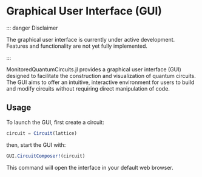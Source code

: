 # Graphical User Interface (GUI)

::: danger Disclaimer

The graphical user interface is currently under active development. Features and functionality are not yet fully implemented.

:::


MonitoredQuantumCircuits.jl provides a graphical user interface (GUI) designed to facilitate the construction and visualization of quantum circuits. The GUI aims to offer an intuitive, interactive environment for users to build and modify circuits without requiring direct manipulation of code.

## Usage

To launch the GUI, first create a circuit:

```julia
circuit = Circuit(lattice)
```

then, start the GUI with:

```julia
GUI.CircuitComposer!(circuit)
```

This command will open the interface in your default web browser.
